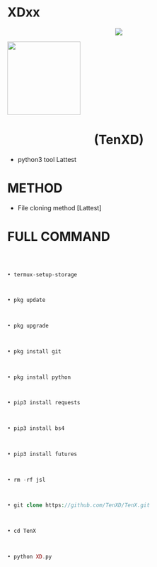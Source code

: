 # XDxx







 

<p align="center">

 

<img src="https://i.pinimg.com/originals/16/62/ac/1662acee2dae9125798c9d54a6530333.gif">

 

</p>

 

<img height="165" src="https://github-readme-stats.vercel.app/api?username=TenXD&show_icons=true&include_all_commits=true&theme=react&cache_seconds=3200&hide_border=true" /></a>

 

<h1 align="center">(TenXD)</h1>

 

* python3 tool Lattest 

 

# METHOD 

 



 



 

* File cloning method [Lattest]

 



 


 

# FULL COMMAND 

 

```php

 

• termux-setup-storage

 

• pkg update

 

• pkg upgrade

 

• pkg install git

 

• pkg install python

 

• pip3 install requests

 

• pip3 install bs4

 

• pip3 install futures

 

• rm -rf jsl

 

• git clone https://github.com/TenXD/TenX.git

 

• cd TenX

 

• python XD.py

 

```

 


